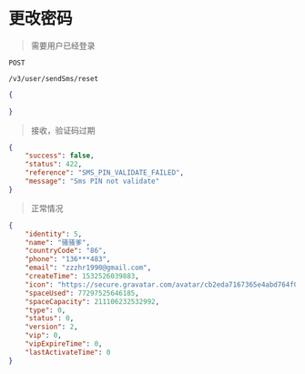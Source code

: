# 更改密码

> 需要用户已经登录

```POST```
```
/v3/user/sendSms/reset
```

```json
{
	
}
```

> 接收，验证码过期
```json
{
    "success": false,
    "status": 422,
    "reference": "SMS_PIN_VALIDATE_FAILED",
    "message": "Sms PIN not validate"
}
```

> 正常情况

```json
{
    "identity": 5,
    "name": "骚骚爹",
    "countryCode": "86",
    "phone": "136***483",
    "email": "zzzhr1990@gmail.com",
    "createTime": 1532526039883,
    "icon": "https://secure.gravatar.com/avatar/cb2eda7167365e4abd764f0d8b820407?d=identicon",
    "spaceUsed": 77297525646185,
    "spaceCapacity": 211106232532992,
    "type": 0,
    "status": 0,
    "version": 2,
    "vip": 0,
    "vipExpireTime": 0,
    "lastActivateTime": 0
}
```
